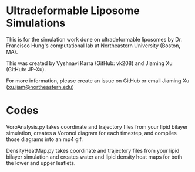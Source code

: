 # Ultradeformable Liposome Simulations
This is for the simulation work done on ultradeformable liposomes by Dr. Francisco Hung's computational lab at Northeastern University (Boston, MA). 

This was created by Vyshnavi Karra (GitHub: vk208) and Jiaming Xu (GitHub: JP-Xu).

For more information, please create an issue on GitHub or email Jiaming Xu (xu.jiam@northeastern.edu) 

# Codes 
VoroAnalysis.py takes coordinate and trajectory files from your lipid bilayer simulation, creates a Voronoi diagram for each timestep, and compiles those diagrams into an mp4 gif. 

DensityHeatMap.py takes coordinate and trajectory files from your lipid bilayer simulation and creates water and lipid density heat maps for both the lower and upper leaflets. 
